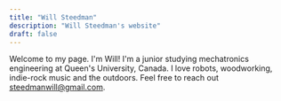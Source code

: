 ```yaml
---
title: "Will Steedman"
description: "Will Steedman's website"
draft: false
---
```


Welcome to my page. I'm Will! I'm a junior studying mechatronics engineering at Queen's University, Canada. I love robots, woodworking, indie-rock music and the outdoors. Feel free to reach out steedmanwill@gmail.com.
